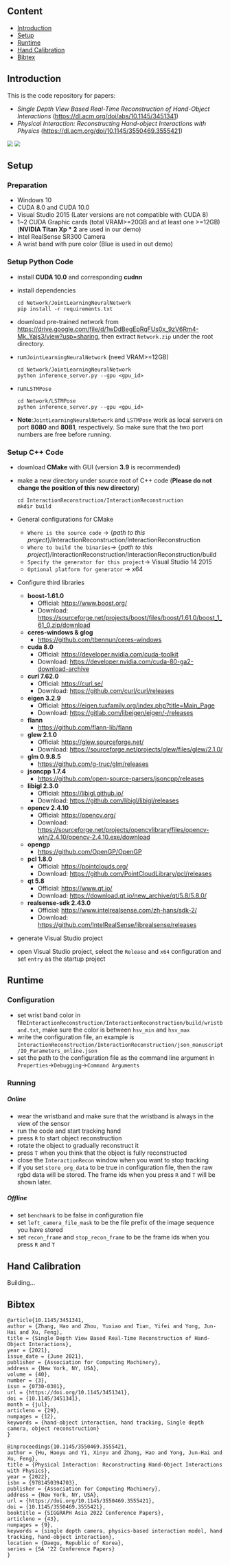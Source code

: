 ## Content

- <a href="#introduction">Introduction</a>
- <a href="#setup">Setup</a>
- <a href="#runtime">Runtime</a>
- <a href="#hand calibration">Hand Calibration</a>
- <a href="#bibtex">Bibtex</a>

## Introduction

This is the code repository for papers:

- *Single Depth View Based Real-Time Reconstruction of Hand-Object Interactions* (https://dl.acm.org/doi/abs/10.1145/3451341)
- *Physical Interaction: Reconstructing Hand-object Interactions with Physics* (https://dl.acm.org/doi/10.1145/3550469.3555421)

<img src="teaser/livedemo1.gif" style="zoom: 80%;" /> <img src="teaser/livedemo2.gif" style="zoom: 80%;" /> 

## Setup

### Preparation

- Windows 10
- CUDA 8.0 and CUDA 10.0
- Visual Studio 2015 (Later versions are not compatible with CUDA 8)
- 1~2 CUDA Graphic cards (total VRAM>=20GB and at least one >=12GB) (**NVIDIA Titan Xp * 2** are used in our demo)
- Intel RealSense SR300 Camera
- A wrist band with pure color (Blue is used in out demo)

### Setup Python Code

- install **CUDA 10.0** and corresponding **cudnn**

- install dependencies

    ```
    cd Network/JointLearningNeuralNetwork
    pip install -r requirements.txt
    ```

- download pre-trained network from https://drive.google.com/file/d/1wDdBegEpRqFUs0x_9zV6Rm4-Mk_Yajs3/view?usp=sharing, then extract `Network.zip` under the root directory.

- run`JointLearningNeuralNetwork` (need VRAM>=12GB)

    ```
    cd Network/JointLearningNeuralNetwork
    python inference_server.py --gpu <gpu_id>
    ```

- run`LSTMPose`

    ```
    cd Network/LSTMPose
    python inference_server.py --gpu <gpu_id>
    ```

- **Note**:`JointLearningNeuralNetwork` and `LSTMPose` work as local servers on port **8080** and **8081**, respectively. So make sure that the two port numbers are free before running.

### Setup C++ Code

- download **CMake** with GUI (version **3.9** is recommended) 

- make a new directory under source root of C++ code (**Please do not change the position of this new directory**)

  ```
  cd InteractionReconstruction/InteractionReconstruction
  mkdir build
  ```

- General configurations for CMake
  - `Where is the source code` -> {*path to this project*}/InteractionReconstruction/InteractionReconstruction
  - `Where to build the binaries`-> {*path to this project*}/InteractionReconstruction/InteractionReconstruction/build
  - `Specify the generator for this project`-> Visual Studio 14 2015
  - `Optional platform for generator` -> x64
- Configure third libraries
  - **boost-1.61.0**
    - Official: https://www.boost.org/
    - Download: https://sourceforge.net/projects/boost/files/boost/1.61.0/boost_1_61_0.zip/download
  - **ceres-windows & glog**
    - https://github.com/tbennun/ceres-windows
  - **cuda 8.0**
    - Official: https://developer.nvidia.com/cuda-toolkit
    - Download: https://developer.nvidia.com/cuda-80-ga2-download-archive
  - **curl 7.62.0**
    - Official: https://curl.se/
    - Download: https://github.com/curl/curl/releases
  - **eigen 3.2.9**
    - Official: https://eigen.tuxfamily.org/index.php?title=Main_Page
    - Download: https://gitlab.com/libeigen/eigen/-/releases
  - **flann**
    - https://github.com/flann-lib/flann
  - **glew 2.1.0**
    - Official: https://glew.sourceforge.net/
    - Download: https://sourceforge.net/projects/glew/files/glew/2.1.0/
  - **glm 0.9.8.5**
    - https://github.com/g-truc/glm/releases
  - **jsoncpp 1.7.4**
    - https://github.com/open-source-parsers/jsoncpp/releases
  - **libigl 2.3.0**
    - Official: https://libigl.github.io/
    - Download: https://github.com/libigl/libigl/releases
  - **opencv 2.4.10**
    - Official: https://opencv.org/
    - Download: https://sourceforge.net/projects/opencvlibrary/files/opencv-win/2.4.10/opencv-2.4.10.exe/download
  - **opengp**
    - https://github.com/OpenGP/OpenGP
  - **pcl 1.8.0**
    - Official: https://pointclouds.org/
    - Download: https://github.com/PointCloudLibrary/pcl/releases
  - **qt 5.8**
    - Official: https://www.qt.io/
    - Download: https://download.qt.io/new_archive/qt/5.8/5.8.0/
  - **realsense-sdk 2.43.0**
    - Official: https://www.intelrealsense.com/zh-hans/sdk-2/
    - Download: https://github.com/IntelRealSense/librealsense/releases
- generate Visual Studio project
- open Visual Studio project, select the `Release` and `x64` configuration and  set `entry` as the startup project

## Runtime

### Configuration

- set wrist band color in file`InteractionReconstruction/InteractionReconstruction/build/wristband.txt`, make sure the color is between `hsv_min` and `hsv_max`
- write the configuration file, an example is `InteractionReconstruction/InteractionReconstruction/json_manuscript/IO_Parameters_online.json`
- set the path to the configuration file as the command line argument in `Properties`->`Debugging`->`Command Arguments`

### Running

##### Online

- wear the wristband and make sure that the wristband is always in the view of the sensor
- run the code and start tracking hand
- press `R` to start object reconstruction
- rotate the object to gradually reconstruct it
- press `T` when you think that the object is fully reconstructed
- close the `InteractionRecon` window when you want to stop tracking
- if you set `store_org_data` to be true in configuration file, then the raw rgbd data will be stored. The frame ids when you press `R` and `T` will be shown later.

##### Offline

- set `benchmark` to be false in configuration file
- set `left_camera_file_mask` to be the file prefix of the image sequence you have stored
- set `recon_frame` and `stop_recon_frame` to be the frame ids when you press `R` and `T`

## Hand Calibration

Building...

## Bibtex

```
@article{10.1145/3451341,
author = {Zhang, Hao and Zhou, Yuxiao and Tian, Yifei and Yong, Jun-Hai and Xu, Feng},
title = {Single Depth View Based Real-Time Reconstruction of Hand-Object Interactions},
year = {2021},
issue_date = {June 2021},
publisher = {Association for Computing Machinery},
address = {New York, NY, USA},
volume = {40},
number = {3},
issn = {0730-0301},
url = {https://doi.org/10.1145/3451341},
doi = {10.1145/3451341},
month = {jul},
articleno = {29},
numpages = {12},
keywords = {hand-object interaction, hand tracking, Single depth camera, object reconstruction}
}
```

	@inproceedings{10.1145/3550469.3555421,
	author = {Hu, Haoyu and Yi, Xinyu and Zhang, Hao and Yong, Jun-Hai and Xu, Feng},
	title = {Physical Interaction: Reconstructing Hand-Object Interactions with Physics},
	year = {2022},
	isbn = {9781450394703},
	publisher = {Association for Computing Machinery},
	address = {New York, NY, USA},
	url = {https://doi.org/10.1145/3550469.3555421},
	doi = {10.1145/3550469.3555421},
	booktitle = {SIGGRAPH Asia 2022 Conference Papers},
	articleno = {43},
	numpages = {9},
	keywords = {single depth camera, physics-based interaction model, hand tracking, hand-object interaction},
	location = {Daegu, Republic of Korea},
	series = {SA '22 Conference Papers}
	}

